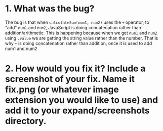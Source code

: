 # 1. What was the bug?
The bug is that when `calculateSum(num1, num2)` uses the `+` operator, to "add" `num1` and `num2`, JavaScript is doing concatenation rather than addition/arithmetic. This is happening because when we get `num1` and `num2` using `.value` we are getting the string value rather than the number. That is why `+` is doing concatenation rather than addition, once it is used to add num1 and num2


# 2. How would you fix it? Include a screenshot of your fix. Name it fix.png (or whatever image extension you would like to use) and add it to your expand/screenshots directory.
